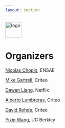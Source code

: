 ```yaml
---
layout: section
---
```


<img height="50" src="{{ site.logo }}" class="rounded mx-auto d-block" alt="logo">

# Organizers

[Nicolas Chopin](https://nchopin.github.io/), ENSAE

[Mike Gartrell](https://scholar.google.com/citations?user=NX6eiWYAAAAJ&hl=en), Criteo

[Dawen Liang](https://dawenl.github.io/), Netflix

[Alberto Lumbreras](http://albertolumbreras.net/), Criteo

[David Rohde](https://scholar.google.com/citations?hl=en&user=9SBYirYAAAAJ), Criteo

[Yixin Wang](https://scholar.google.com/citations?user=gFLW9qcAAAAJ&hl=en), UC Berkley
